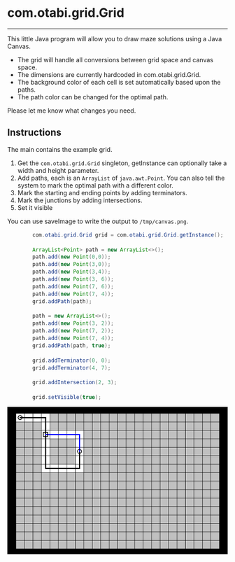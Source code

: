 # com.otabi.grid.Grid
---
This little Java program will allow you to draw maze solutions using a Java Canvas.
* The grid will handle all conversions between grid space and canvas space. 
* The dimensions are currently hardcoded in com.otabi.grid.Grid.
* The background color of each cell is set automatically based upon the paths.
* The path color can be changed for the optimal path.

Please let me know what changes you need.

## Instructions

The main contains the example grid.

1. Get the ```com.otabi.grid.Grid``` singleton, getInstance can optionally take a width and height parameter.
1. Add paths, each is an ```ArrayList``` of ```java.awt.Point```. You can also tell the system to mark the optimal path with a different color.
1. Mark the starting and ending points by adding terminators.
1. Mark the junctions by adding intersections.
1. Set it visible

You can use saveImage to write the output to ```/tmp/canvas.png```.
```java
        com.otabi.grid.Grid grid = com.otabi.grid.Grid.getInstance();

        ArrayList<Point> path = new ArrayList<>();
        path.add(new Point(0,0));
        path.add(new Point(3,0));
        path.add(new Point(3,4));
        path.add(new Point(3, 6));
        path.add(new Point(7, 6));
        path.add(new Point(7, 4));
        grid.addPath(path);

        path = new ArrayList<>();
        path.add(new Point(3, 2));
        path.add(new Point(7, 2));
        path.add(new Point(7, 4));
        grid.addPath(path, true);

        grid.addTerminator(0, 0);
        grid.addTerminator(4, 7);

        grid.addIntersection(2, 3);

        grid.setVisible(true);

```
![](canvas.png)